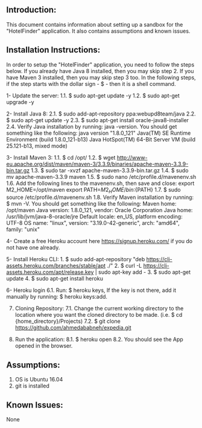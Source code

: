 Introduction:
-------------

This document contains information about setting up a sandbox for the "HotelFinder" application. It also contains assumptions and known issues.

Installation Instructions:
--------------------------
In order to setup the "HotelFinder" application, you need to follow the steps below. If you already have Java 8 installed, then you may skip step 2. If you have Maven 3 installed, then you may skip step 3 too.
In the following steps, if the step starts with the dollar sign - $ - then it is a shell command.

1- Update the server:
	1.1. $ sudo apt-get update -y
	1.2. $ sudo apt-get upgrade -y

2- Install Java 8:
	2.1. $ sudo add-apt-repository ppa:webupd8team/java
	2.2. $ sudo apt-get update -y
	2.3. $ sudo apt-get install oracle-java8-installer
	2.4. Verify Java installation by running: java -version. You should get something like the following:
		java version "1.8.0_121"
		Java(TM) SE Runtime Environment (build 1.8.0_121-b13)
		Java HotSpot(TM) 64-Bit Server VM (build 25.121-b13, mixed mode)

3- Install Maven 3:
	1.1. $ cd /opt/
	1.2. $ wget http://www-eu.apache.org/dist/maven/maven-3/3.3.9/binaries/apache-maven-3.3.9-bin.tar.gz
	1.3. $ sudo tar -xvzf apache-maven-3.3.9-bin.tar.gz
	1.4. $ sudo mv apache-maven-3.3.9 maven 
	1.5. $ sudo nano /etc/profile.d/mavenenv.sh 
	1.6. Add the following lines to the mavenenv.sh, then save and close:
   	     export M2_HOME=/opt/maven
             export PATH=${M2_HOME}/bin:${PATH}
	1.7. $ sudo source /etc/profile.d/mavenenv.sh
	1.8. Verify Maven installation by running: $ mvn -V. You should get something like the following:
		Maven home: /opt/maven
		Java version: 1.8.0_121, vendor: Oracle Corporation
		Java home: /usr/lib/jvm/java-8-oracle/jre
		Default locale: en_US, platform encoding: UTF-8
		OS name: "linux", version: "3.19.0-42-generic", arch: "amd64", family: "unix"

4- Create a free Heroku account here https://signup.heroku.com/ if you do not have one already.

5- Install Heroku CLI:
	1. $ sudo add-apt-repository "deb https://cli-assets.heroku.com/branches/stable/apt ./"
	2. $ curl -L https://cli-assets.heroku.com/apt/release.key | sudo apt-key add -
	3. $ sudo apt-get update
	4. $ sudo apt-get install heroku

6- Heroku login
	6.1. Run: $ heroku keys, If the key is not there, add it manually by running: $ heroku keys:add.
	

7. Cloning Repository:
	7.1. Change the current working directory to the location where you want the cloned directory to be made. (i.e. $ cd {home_directory}/Projects)
	7.2. $ git clone https://github.com/ahmedababneh/expedia.git
 
8. Run the application:
	8.1. $ heroku open
	8.2. You should see the App opened in the browser.


Assumptions:
------------
1. OS is Ubuntu 16.04
2. git is installed


Known Issues:
-------------
None
